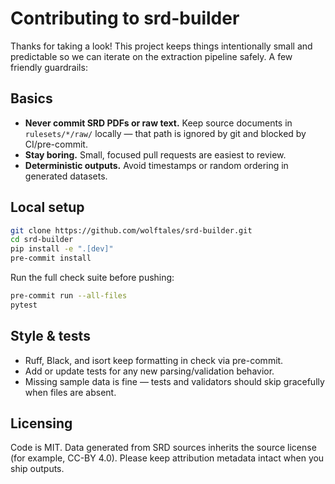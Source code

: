 # Contributing to srd-builder

Thanks for taking a look! This project keeps things intentionally small and predictable so we
can iterate on the extraction pipeline safely. A few friendly guardrails:

## Basics

- **Never commit SRD PDFs or raw text.** Keep source documents in `rulesets/*/raw/` locally —
  that path is ignored by git and blocked by CI/pre-commit.
- **Stay boring.** Small, focused pull requests are easiest to review.
- **Deterministic outputs.** Avoid timestamps or random ordering in generated datasets.

## Local setup

```bash
git clone https://github.com/wolftales/srd-builder.git
cd srd-builder
pip install -e ".[dev]"
pre-commit install
```

Run the full check suite before pushing:

```bash
pre-commit run --all-files
pytest
```

## Style & tests

- Ruff, Black, and isort keep formatting in check via pre-commit.
- Add or update tests for any new parsing/validation behavior.
- Missing sample data is fine — tests and validators should skip gracefully when files are absent.

## Licensing

Code is MIT. Data generated from SRD sources inherits the source license (for example, CC-BY
4.0). Please keep attribution metadata intact when you ship outputs.
